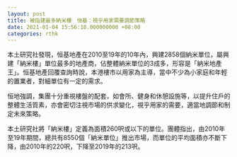 ```yaml
---
layout: post
title: 被指建最多納米樓　恒基：視乎用家需要調節策略
date: 2021-01-04 15:56:18.000000000 +08:00
categories: rthk
---
```


本土研究社發現，恒基地產在2010至19年的10年內，興建2858個納米單位，屬興建「納米樓」單位最多的地產商，佔整體納米單位的3成多，形容是「納米地產王」。恒基地產回覆查詢時說，本港樓市以用家為主導，當中不少為小家庭和年輕的置業者，對細單位有一定的需求。

恒地強調，集團十分重視樓盤的配套，如會所、健身和休憩設施等，以提升住戶的整體生活質素，亦會密切注視市場的供求變化，視乎用家的需要，適當地調節和制定未來策略。

本土研究社將「納米樓」定義為面積260呎或以下的單位。團體指出，由2010年至19年期間，總共有8550個「納米單位」推出市場，而單位的平均面積亦不斷下降，由2010年的220呎，下降至2019年的213呎。
